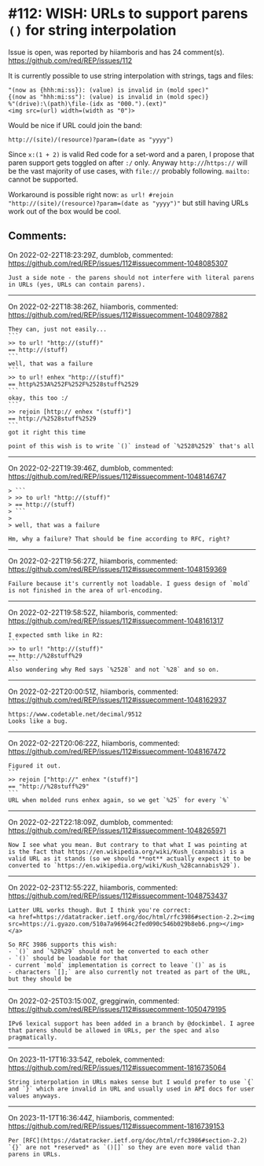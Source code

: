 
#112: WISH: URLs to support parens `()` for string interpolation
================================================================================
Issue is open, was reported by hiiamboris and has 24 comment(s).
<https://github.com/red/REP/issues/112>

It is currently possible to use string interpolation with strings, tags and files:
```
"(now as {hhh:mi:ss}): (value) is invalid in (mold spec)"
{(now as "hhh:mi:ss"): (value) is invalid in (mold spec)}
%"(drive):\(path)\file-(idx as "000.").(ext)"
<img src=(url) width=(width as "0")>
```
Would be nice if URL could join the band:
```
http://(site)/(resource)?param=(date as "yyyy")
```
Since `x:(1 + 2)` is valid Red code for a set-word and a paren, I propose that paren support gets toggled on after `:/` only. Anyway `http://`/`https://` will be the vast majority of use cases, with `file://` probably following. `mailto:` cannot be supported.

Workaround is possible right now: `as url! #rejoin "http://(site)/(resource)?param=(date as "yyyy")"` but still having URLs work out of the box would be cool.


Comments:
--------------------------------------------------------------------------------

On 2022-02-22T18:23:29Z, dumblob, commented:
<https://github.com/red/REP/issues/112#issuecomment-1048085307>

    Just a side note - the parens should not interfere with literal parens in URLs (yes, URLs can contain parens).

--------------------------------------------------------------------------------

On 2022-02-22T18:38:26Z, hiiamboris, commented:
<https://github.com/red/REP/issues/112#issuecomment-1048097882>

    They can, just not easily...
    ```
    >> to url! "http://(stuff)"
    == http://(stuff)
    ```
    well, that was a failure
    ```
    >> to url! enhex "http://(stuff)"
    == http%253A%252F%252F%2528stuff%2529
    ```
    okay, this too :/
    ```
    >> rejoin [http:// enhex "(stuff)"]
    == http://%2528stuff%2529
    ```
    got it right this time
    
    point of this wish is to write `()` instead of `%2528%2529` that's all

--------------------------------------------------------------------------------

On 2022-02-22T19:39:46Z, dumblob, commented:
<https://github.com/red/REP/issues/112#issuecomment-1048146747>

    > ```
    > >> to url! "http://(stuff)"
    > == http://(stuff)
    > ```
    > 
    > well, that was a failure
    
    Hm, why a failure? That should be fine according to RFC, right?

--------------------------------------------------------------------------------

On 2022-02-22T19:56:27Z, hiiamboris, commented:
<https://github.com/red/REP/issues/112#issuecomment-1048159369>

    Failure because it's currently not loadable. I guess design of `mold` is not finished in the area of url-encoding.

--------------------------------------------------------------------------------

On 2022-02-22T19:58:52Z, hiiamboris, commented:
<https://github.com/red/REP/issues/112#issuecomment-1048161317>

    I expected smth like in R2:
    ```
    >> to url! "http://(stuff)"
    == http://%28stuff%29
    ```
    Also wondering why Red says `%2528` and not `%28` and so on.

--------------------------------------------------------------------------------

On 2022-02-22T20:00:51Z, hiiamboris, commented:
<https://github.com/red/REP/issues/112#issuecomment-1048162937>

    https://www.codetable.net/decimal/9512
    Looks like a bug.

--------------------------------------------------------------------------------

On 2022-02-22T20:06:22Z, hiiamboris, commented:
<https://github.com/red/REP/issues/112#issuecomment-1048167472>

    Figured it out.
    ```
    >> rejoin ["http://" enhex "(stuff)"]
    == "http://%28stuff%29"
    ```
    URL when molded runs enhex again, so we get `%25` for every `%`

--------------------------------------------------------------------------------

On 2022-02-22T22:18:09Z, dumblob, commented:
<https://github.com/red/REP/issues/112#issuecomment-1048265971>

    Now I see what you mean. But contrary to that what I was pointing at is the fact that https://en.wikipedia.org/wiki/Kush_(cannabis) is a valid URL as it stands (so we should **not** actually expect it to be converted to `https://en.wikipedia.org/wiki/Kush_%28cannabis%29`).

--------------------------------------------------------------------------------

On 2022-02-23T12:55:22Z, hiiamboris, commented:
<https://github.com/red/REP/issues/112#issuecomment-1048753437>

    Latter URL works though. But I think you're correct:
    <a href=https://datatracker.ietf.org/doc/html/rfc3986#section-2.2><img src=https://i.gyazo.com/510a7a96964c2fed090c546b029b8eb6.png></img></a>
    
    So RFC 3986 supports this wish:
    - `()` and `%28%29` should not be converted to each other
    - `()` should be loadable for that
    - current `mold` implementation is correct to leave `()` as is
    - characters `[];` are also currently not treated as part of the URL, but they should be

--------------------------------------------------------------------------------

On 2022-02-25T03:15:00Z, greggirwin, commented:
<https://github.com/red/REP/issues/112#issuecomment-1050479195>

    IPv6 lexical support has been added in a branch by @dockimbel. I agree that parens should be allowed in URLs, per the spec and also pragmatically.

--------------------------------------------------------------------------------

On 2023-11-17T16:33:54Z, rebolek, commented:
<https://github.com/red/REP/issues/112#issuecomment-1816735064>

    String interpolation in URLs makes sense but I would prefer to use `{` and `}` which are invalid in URL and usually used in API docs for user values anyways.

--------------------------------------------------------------------------------

On 2023-11-17T16:36:44Z, hiiamboris, commented:
<https://github.com/red/REP/issues/112#issuecomment-1816739153>

    Per [RFC](https://datatracker.ietf.org/doc/html/rfc3986#section-2.2) `{}` are not *reserved* as `()[]` so they are even more valid than parens in URLs.

